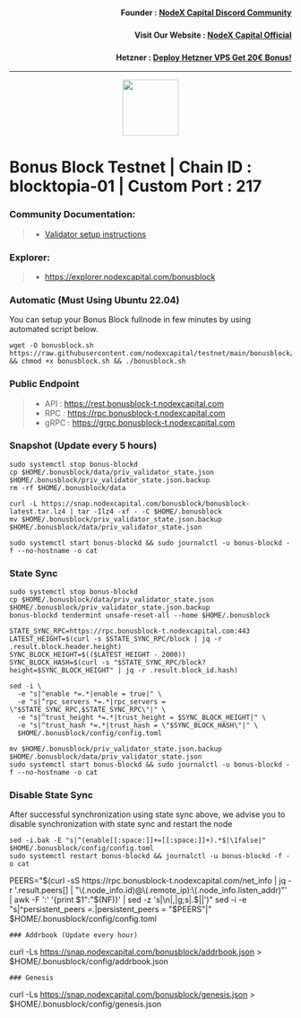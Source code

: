 <h3><p style="font-size:14px" align="right">Founder :
<a href="https://discord.gg/bDUAwZhqBb" target="_blank">NodeX Capital Discord Community</a></p></h3>
<h3><p style="font-size:14px" align="right">Visit Our Website :
<a href="https://nodexcapital.com" target="_blank">NodeX Capital Official</a></p></h3>
<h3><p style="font-size:14px" align="right">Hetzner :
<a href="https://hetzner.cloud/?ref=bMTVi7dcwSgA" target="_blank">Deploy Hetzner VPS Get 20€ Bonus!</a></h3>
<hr>

<p align="center">
  <img height="100" height="auto" src="https://explorer.sxlzptprjkt.xyz/logos/bonusblock.png">
</p>

# Bonus Block Testnet | Chain ID : blocktopia-01 | Custom Port : 217

### Community Documentation:
>- [Validator setup instructions](https://docs.bonusblock.xyz/validators/full-node/run-a-node)

### Explorer:
>-  https://explorer.nodexcapital.com/bonusblock

### Automatic  (Must Using Ubuntu 22.04)
You can setup your Bonus Block fullnode in few minutes by using automated script below.
```
wget -O bonusblock.sh https://raw.githubusercontent.com/nodexcapital/testnet/main/bonusblock/bonusblock.sh && chmod +x bonusblock.sh && ./bonusblock.sh
```
### Public Endpoint

>- API : https://rest.bonusblock-t.nodexcapital.com
>- RPC : https://rpc.bonusblock-t.nodexcapital.com
>- gRPC : https://grpc.bonusblock-t.nodexcapital.com

### Snapshot (Update every 5 hours)
```
sudo systemctl stop bonus-blockd
cp $HOME/.bonusblock/data/priv_validator_state.json $HOME/.bonusblock/priv_validator_state.json.backup
rm -rf $HOME/.bonusblock/data

curl -L https://snap.nodexcapital.com/bonusblock/bonusblock-latest.tar.lz4 | tar -Ilz4 -xf - -C $HOME/.bonusblock
mv $HOME/.bonusblock/priv_validator_state.json.backup $HOME/.bonusblock/data/priv_validator_state.json

sudo systemctl start bonus-blockd && sudo journalctl -u bonus-blockd -f --no-hostname -o cat
```

### State Sync
```
sudo systemctl stop bonus-blockd
cp $HOME/.bonusblock/data/priv_validator_state.json $HOME/.bonusblock/priv_validator_state.json.backup
bonus-blockd tendermint unsafe-reset-all --home $HOME/.bonusblock

STATE_SYNC_RPC=https://rpc.bonusblock-t.nodexcapital.com:443
LATEST_HEIGHT=$(curl -s $STATE_SYNC_RPC/block | jq -r .result.block.header.height)
SYNC_BLOCK_HEIGHT=$(($LATEST_HEIGHT - 2000))
SYNC_BLOCK_HASH=$(curl -s "$STATE_SYNC_RPC/block?height=$SYNC_BLOCK_HEIGHT" | jq -r .result.block_id.hash)

sed -i \
  -e "s|^enable *=.*|enable = true|" \
  -e "s|^rpc_servers *=.*|rpc_servers = \"$STATE_SYNC_RPC,$STATE_SYNC_RPC\"|" \
  -e "s|^trust_height *=.*|trust_height = $SYNC_BLOCK_HEIGHT|" \
  -e "s|^trust_hash *=.*|trust_hash = \"$SYNC_BLOCK_HASH\"|" \
  $HOME/.bonusblock/config/config.toml

mv $HOME/.bonusblock/priv_validator_state.json.backup $HOME/.bonusblock/data/priv_validator_state.json
sudo systemctl start bonus-blockd && sudo journalctl -u bonus-blockd -f --no-hostname -o cat
```
### Disable State Sync 
After successful synchronization using state sync above, we advise you to disable synchronization with state sync and restart the node
```
sed -i.bak -E "s|^(enable[[:space:]]+=[[:space:]]+).*$|\1false|" $HOME/.bonusblock/config/config.toml
sudo systemctl restart bonus-blockd && journalctl -u bonus-blockd -f -o cat
```
PEERS="$(curl -sS https://rpc.bonusblock-t.nodexcapital.com/net_info | jq -r '.result.peers[] | "\(.node_info.id)@\(.remote_ip):\(.node_info.listen_addr)"' | awk -F ':' '{print $1":"$(NF)}' | sed -z 's|\n|,|g;s|.$||')"
sed -i -e "s|^persistent_peers *=.*|persistent_peers = \"$PEERS\"|" $HOME/.bonusblock/config/config.toml
```
### Addrbook (Update every hour)
```
curl -Ls https://snap.nodexcapital.com/bonusblock/addrbook.json > $HOME/.bonusblock/config/addrbook.json
```
### Genesis
```
curl -Ls https://snap.nodexcapital.com/bonusblock/genesis.json > $HOME/.bonusblock/config/genesis.json
```